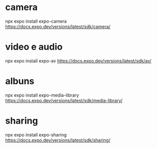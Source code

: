 # camera
npx expo install expo-camera
https://docs.expo.dev/versions/latest/sdk/camera/

# video e audio
npx expo install expo-av
https://docs.expo.dev/versions/latest/sdk/av/

# albuns
npx expo install expo-media-library
https://docs.expo.dev/versions/latest/sdk/media-library/

# sharing
npx expo install expo-sharing
https://docs.expo.dev/versions/latest/sdk/sharing/